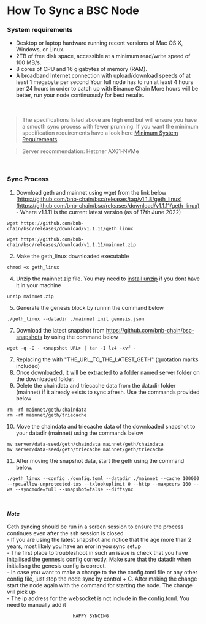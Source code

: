 
# How To Sync a BSC Node

### System requirements

- Desktop or laptop hardware running recent versions of Mac OS X, Windows, or Linux.
- 2TB of free disk space, accessible at a minimum read/write speed of 100 MB/s.
- 8 cores of CPU and 16 gigabytes of memory (RAM).
- A broadband Internet connection with upload/download speeds of at least 1 megabyte per second
Your full node has to run at least 4 hours per 24 hours in order to catch up with Binance Chain More hours will be better, run your node continuously for best results. </br></br></br>

> The specifications listed above are high end but will ensure you have a smooth sync process with fewer prunning. If you want the minimum specification requirements have a look here [Minimum System Requirements](https://docs.binance.org/guides/node/join-mainnet.html).

> Server recommendation: Hetzner AX61-NVMe 


</br>

### Sync Process

1. Download geth and mainnet using wget from the link below
	[https://github.com/bnb-chain/bsc/releases/tag/v1.1.8/geth_linux](https://github.com/bnb-chain/bsc/releases/download/v1.1.11/geth_linux) - Where v1.1.11 is the current latest version (as of 17th June 2022)
	
```
wget https://github.com/bnb-chain/bsc/releases/download/v1.1.11/geth_linux
```
```
wget https://github.com/bnb-chain/bsc/releases/download/v1.1.11/mainnet.zip
```


2. Make the geth_linux downloaded executable

```
chmod +x geth_linux
```
4. Unzip the mainnet.zip file. You may need to [install unzip](https://askubuntu.com/questions/86849/how-to-unzip-a-zip-file-from-the-terminal) if you dont have it in your machine 
```
unzip mainnet.zip
```
5. Generate the genesis block by runnin the command below 
```
./geth_linux --datadir ./mainnet init genesis.json
```
7. Download the latest snapshot from https://github.com/bnb-chain/bsc-snapshots by using the command below
```
wget -q -O - <snapshot URL> | tar -I lz4 -xvf -
```

7. Replacing the <snapshot URL> with "THE_URL_TO_THE_LATEST_GETH"   (quotation marks included)
8. Once downloaded, it will be extracted to a folder named server folder on the downloaded folder. 
9. Delete the chaindata and triecache data from the datadir folder (mainnet) if it already exists to sync afresh. Use the commands provided below
```
rm -rf mainnet/geth/chaindata
rm -rf mainnet/geth/triecache
```
10. Move the chaindata and triecache data of the downloaded snapshot to your datadir (mainnet) using  the commands below

```
mv server/data-seed/geth/chaindata mainnet/geth/chaindata
mv server/data-seed/geth/triecache mainnet/geth/triecache
```

11. After moving the snapshot data, start the geth using the command below.

```
./geth_linux --config ./config.toml --datadir ./mainnet --cache 100000 --rpc.allow-unprotected-txs --txlookuplimit 0 --http --maxpeers 100 --ws --syncmode=full --snapshot=false --diffsync
```
<br ><br >
***Note***<br ><br >
	Geth syncing should be run in a screen session to ensure the process continues even after the ssh session is closed <br >
	- If you are using the latest snapshot and notice that the age more than 2 years, most likely you have an eror in you sync setup <br >
		- The first place to troubleshoot in such an issue is check that you have initailised the gennesis config correctly. Make sure that the datadir when initialisng the genesis config is correct. <br >
	- In case you want to make a change to the the config.toml file or any other config file, just stop the node sync by control + C. After making the change start the node again with the command for starting the node. The change will pick up <br >
	- The ip address for the websocket is not include in the config.toml. You need to manually add it <br >



							HAPPY SYNCING
